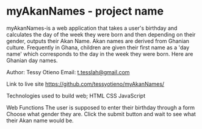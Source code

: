 # myAkanNames - project name

myAkanNames-is a web application that takes a user's birthday and calculates the day of the week they were born and then depending on their gender, outputs their Akan Name. Akan names are derived from Ghanian culture. Frequently in Ghana, children are given their first name as a 'day name' which corresponds to the day in the week they were born. Here are Ghanian day names.

Author: Tessy Otieno
Email: t.tesslah@gmail.com

Link to live site https://github.com/tessyotieno/myAkanNames/

Technologies used to build web; 
HTML
CSS
JavaScript

Web Functions
The user is supposed to enter their birthday through a form 
Choose what gender they are.
Click the submit button and wait to see what their Akan name would be.
